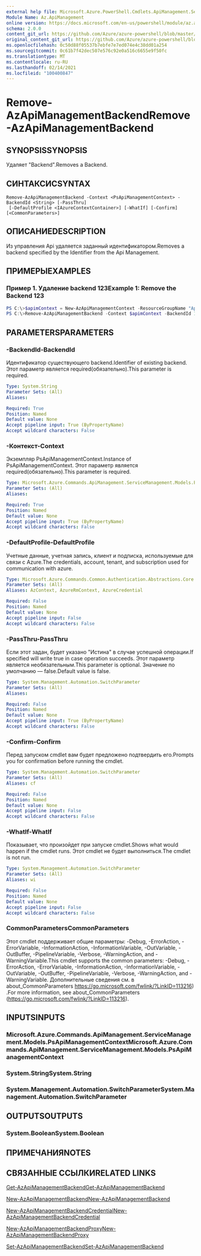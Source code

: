 ```yaml
---
external help file: Microsoft.Azure.PowerShell.Cmdlets.ApiManagement.ServiceManagement.dll-Help.xml
Module Name: Az.ApiManagement
online version: https://docs.microsoft.com/en-us/powershell/module/az.apimanagement/remove-azapimanagementbackend
schema: 2.0.0
content_git_url: https://github.com/Azure/azure-powershell/blob/master/src/ApiManagement/ApiManagement/help/Remove-AzApiManagementBackend.md
original_content_git_url: https://github.com/Azure/azure-powershell/blob/master/src/ApiManagement/ApiManagement/help/Remove-AzApiManagementBackend.md
ms.openlocfilehash: 0c50d88f05537b7ebfe7e7ed074e4c38dd01a254
ms.sourcegitcommit: 0c61b7f42dec507e576c92e0a516c6655e9f50fc
ms.translationtype: MT
ms.contentlocale: ru-RU
ms.lasthandoff: 02/14/2021
ms.locfileid: "100400847"
---
```

# <span data-ttu-id="1dd79-101">Remove-AzApiManagementBackend</span><span class="sxs-lookup"><span data-stu-id="1dd79-101">Remove-AzApiManagementBackend</span></span>

## <span data-ttu-id="1dd79-102">SYNOPSIS</span><span class="sxs-lookup"><span data-stu-id="1dd79-102">SYNOPSIS</span></span>
<span data-ttu-id="1dd79-103">Удаляет "Backend".</span><span class="sxs-lookup"><span data-stu-id="1dd79-103">Removes a Backend.</span></span>

## <span data-ttu-id="1dd79-104">СИНТАКСИС</span><span class="sxs-lookup"><span data-stu-id="1dd79-104">SYNTAX</span></span>

```
Remove-AzApiManagementBackend -Context <PsApiManagementContext> -BackendId <String> [-PassThru]
 [-DefaultProfile <IAzureContextContainer>] [-WhatIf] [-Confirm] [<CommonParameters>]
```

## <span data-ttu-id="1dd79-105">ОПИСАНИЕ</span><span class="sxs-lookup"><span data-stu-id="1dd79-105">DESCRIPTION</span></span>
<span data-ttu-id="1dd79-106">Из управления Api удаляется заданный идентификатором.</span><span class="sxs-lookup"><span data-stu-id="1dd79-106">Removes a backend specified by the Identifier from the Api Management.</span></span>

## <span data-ttu-id="1dd79-107">ПРИМЕРЫ</span><span class="sxs-lookup"><span data-stu-id="1dd79-107">EXAMPLES</span></span>

### <span data-ttu-id="1dd79-108">Пример 1. Удаление backend 123</span><span class="sxs-lookup"><span data-stu-id="1dd79-108">Example 1: Remove the Backend 123</span></span>
```powershell
PS C:\>$apimContext = New-AzApiManagementContext -ResourceGroupName "Api-Default-WestUS" -ServiceName "contoso"
PS C:\>Remove-AzApiManagementBackend -Context $apimContext -BackendId 123 -PassThru
```

## <span data-ttu-id="1dd79-109">PARAMETERS</span><span class="sxs-lookup"><span data-stu-id="1dd79-109">PARAMETERS</span></span>

### <span data-ttu-id="1dd79-110">-BackendId</span><span class="sxs-lookup"><span data-stu-id="1dd79-110">-BackendId</span></span>
<span data-ttu-id="1dd79-111">Идентификатор существующего backend.</span><span class="sxs-lookup"><span data-stu-id="1dd79-111">Identifier of existing backend.</span></span>
<span data-ttu-id="1dd79-112">Этот параметр является required(обязательно).</span><span class="sxs-lookup"><span data-stu-id="1dd79-112">This parameter is required.</span></span>

```yaml
Type: System.String
Parameter Sets: (All)
Aliases:

Required: True
Position: Named
Default value: None
Accept pipeline input: True (ByPropertyName)
Accept wildcard characters: False
```

### <span data-ttu-id="1dd79-113">-Контекст</span><span class="sxs-lookup"><span data-stu-id="1dd79-113">-Context</span></span>
<span data-ttu-id="1dd79-114">Экземпляр PsApiManagementContext.</span><span class="sxs-lookup"><span data-stu-id="1dd79-114">Instance of PsApiManagementContext.</span></span>
<span data-ttu-id="1dd79-115">Этот параметр является required(обязательно).</span><span class="sxs-lookup"><span data-stu-id="1dd79-115">This parameter is required.</span></span>

```yaml
Type: Microsoft.Azure.Commands.ApiManagement.ServiceManagement.Models.PsApiManagementContext
Parameter Sets: (All)
Aliases:

Required: True
Position: Named
Default value: None
Accept pipeline input: True (ByPropertyName)
Accept wildcard characters: False
```

### <span data-ttu-id="1dd79-116">-DefaultProfile</span><span class="sxs-lookup"><span data-stu-id="1dd79-116">-DefaultProfile</span></span>
<span data-ttu-id="1dd79-117">Учетные данные, учетная запись, клиент и подписка, используемые для связи с Azure.</span><span class="sxs-lookup"><span data-stu-id="1dd79-117">The credentials, account, tenant, and subscription used for communication with azure.</span></span>

```yaml
Type: Microsoft.Azure.Commands.Common.Authentication.Abstractions.Core.IAzureContextContainer
Parameter Sets: (All)
Aliases: AzContext, AzureRmContext, AzureCredential

Required: False
Position: Named
Default value: None
Accept pipeline input: False
Accept wildcard characters: False
```

### <span data-ttu-id="1dd79-118">-PassThru</span><span class="sxs-lookup"><span data-stu-id="1dd79-118">-PassThru</span></span>
<span data-ttu-id="1dd79-119">Если этот задан, будет указано "Истина" в случае успешной операции.</span><span class="sxs-lookup"><span data-stu-id="1dd79-119">If specified will write true in case operation succeeds.</span></span>
<span data-ttu-id="1dd79-120">Этот параметр является необязательным.</span><span class="sxs-lookup"><span data-stu-id="1dd79-120">This parameter is optional.</span></span>
<span data-ttu-id="1dd79-121">Значение по умолчанию — false.</span><span class="sxs-lookup"><span data-stu-id="1dd79-121">Default value is false.</span></span>

```yaml
Type: System.Management.Automation.SwitchParameter
Parameter Sets: (All)
Aliases:

Required: False
Position: Named
Default value: None
Accept pipeline input: True (ByPropertyName)
Accept wildcard characters: False
```

### <span data-ttu-id="1dd79-122">-Confirm</span><span class="sxs-lookup"><span data-stu-id="1dd79-122">-Confirm</span></span>
<span data-ttu-id="1dd79-123">Перед запуском cmdlet вам будет предложено подтвердить его.</span><span class="sxs-lookup"><span data-stu-id="1dd79-123">Prompts you for confirmation before running the cmdlet.</span></span>

```yaml
Type: System.Management.Automation.SwitchParameter
Parameter Sets: (All)
Aliases: cf

Required: False
Position: Named
Default value: None
Accept pipeline input: False
Accept wildcard characters: False
```

### <span data-ttu-id="1dd79-124">-WhatIf</span><span class="sxs-lookup"><span data-stu-id="1dd79-124">-WhatIf</span></span>
<span data-ttu-id="1dd79-125">Показывает, что произойдет при запуске cmdlet.</span><span class="sxs-lookup"><span data-stu-id="1dd79-125">Shows what would happen if the cmdlet runs.</span></span> <span data-ttu-id="1dd79-126">Этот cmdlet не будет выполниться.</span><span class="sxs-lookup"><span data-stu-id="1dd79-126">The cmdlet is not run.</span></span>

```yaml
Type: System.Management.Automation.SwitchParameter
Parameter Sets: (All)
Aliases: wi

Required: False
Position: Named
Default value: None
Accept pipeline input: False
Accept wildcard characters: False
```

### <span data-ttu-id="1dd79-127">CommonParameters</span><span class="sxs-lookup"><span data-stu-id="1dd79-127">CommonParameters</span></span>
<span data-ttu-id="1dd79-128">Этот cmdlet поддерживает общие параметры: -Debug, -ErrorAction, -ErrorVariable, -InformationAction, -InformationVariable, -OutVariable, -OutBuffer, -PipelineVariable, -Verbose, -WarningAction, and -WarningVariable.</span><span class="sxs-lookup"><span data-stu-id="1dd79-128">This cmdlet supports the common parameters: -Debug, -ErrorAction, -ErrorVariable, -InformationAction, -InformationVariable, -OutVariable, -OutBuffer, -PipelineVariable, -Verbose, -WarningAction, and -WarningVariable.</span></span> <span data-ttu-id="1dd79-129">Дополнительные сведения см. в about_CommonParameters https://go.microsoft.com/fwlink/?LinkID=113216) .</span><span class="sxs-lookup"><span data-stu-id="1dd79-129">For more information, see about_CommonParameters (https://go.microsoft.com/fwlink/?LinkID=113216).</span></span>

## <span data-ttu-id="1dd79-130">INPUTS</span><span class="sxs-lookup"><span data-stu-id="1dd79-130">INPUTS</span></span>

### <span data-ttu-id="1dd79-131">Microsoft.Azure.Commands.ApiManagement.ServiceManagement.Models.PsApiManagementContext</span><span class="sxs-lookup"><span data-stu-id="1dd79-131">Microsoft.Azure.Commands.ApiManagement.ServiceManagement.Models.PsApiManagementContext</span></span>

### <span data-ttu-id="1dd79-132">System.String</span><span class="sxs-lookup"><span data-stu-id="1dd79-132">System.String</span></span>

### <span data-ttu-id="1dd79-133">System.Management.Automation.SwitchParameter</span><span class="sxs-lookup"><span data-stu-id="1dd79-133">System.Management.Automation.SwitchParameter</span></span>

## <span data-ttu-id="1dd79-134">OUTPUTS</span><span class="sxs-lookup"><span data-stu-id="1dd79-134">OUTPUTS</span></span>

### <span data-ttu-id="1dd79-135">System.Boolean</span><span class="sxs-lookup"><span data-stu-id="1dd79-135">System.Boolean</span></span>

## <span data-ttu-id="1dd79-136">ПРИМЕЧАНИЯ</span><span class="sxs-lookup"><span data-stu-id="1dd79-136">NOTES</span></span>

## <span data-ttu-id="1dd79-137">СВЯЗАННЫЕ ССЫЛКИ</span><span class="sxs-lookup"><span data-stu-id="1dd79-137">RELATED LINKS</span></span>

[<span data-ttu-id="1dd79-138">Get-AzApiManagementBackend</span><span class="sxs-lookup"><span data-stu-id="1dd79-138">Get-AzApiManagementBackend</span></span>](./Get-AzApiManagementBackend.md)

[<span data-ttu-id="1dd79-139">New-AzApiManagementBackend</span><span class="sxs-lookup"><span data-stu-id="1dd79-139">New-AzApiManagementBackend</span></span>](./New-AzApiManagementBackend.md)

[<span data-ttu-id="1dd79-140">New-AzApiManagementBackendCredential</span><span class="sxs-lookup"><span data-stu-id="1dd79-140">New-AzApiManagementBackendCredential</span></span>](./New-AzApiManagementBackendCredential.md)

[<span data-ttu-id="1dd79-141">New-AzApiManagementBackendProxy</span><span class="sxs-lookup"><span data-stu-id="1dd79-141">New-AzApiManagementBackendProxy</span></span>](./New-AzApiManagementBackendProxy.md)

[<span data-ttu-id="1dd79-142">Set-AzApiManagementBackend</span><span class="sxs-lookup"><span data-stu-id="1dd79-142">Set-AzApiManagementBackend</span></span>](./Set-AzApiManagementBackend.md)
